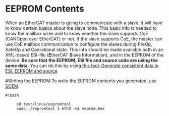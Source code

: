 # EEPROM Contents #
When an EtherCAT master is going to communicate with a slave, it will have to know certain basics about the slave node. This basic info is needed to know the mailbox sizes and to know whether the slave supports CoE (CANOpen over EtherCAT) or not. If the slave supports CoE, the master can use CoE mailbox communication to configure the slaves during PreOp, SafeOp and Operational state.
This info should be made available both in an XML-based ESI-file (**E**therCAT **S**lave **I**nformation), and in the EEPROM of the device. **Be sure that the EEPROM, ESI file and source code are using the same data**. You can do this by using [this tool: Generate consistent data in ESI, EEPROM and source](EEPROM_generator.html)

#Writing the EEPROM
To write the EEPROM contents you generated, use [SOEM][SOEM]. 

```
#!bash

     cd test/linux/eepromtool
     sudo ./eepromtool 1 eth0 -wi eeprom.hex
```

[SOEM]:https://developer.berlios.de/projects/soem/